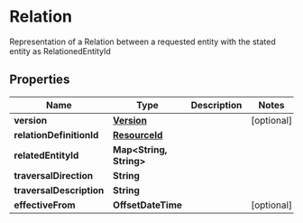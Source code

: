 

# Relation

Representation of a Relation between a requested entity with the stated entity as RelationedEntityId

## Properties

Name | Type | Description | Notes
------------ | ------------- | ------------- | -------------
**version** | [**Version**](Version.md) |  |  [optional]
**relationDefinitionId** | [**ResourceId**](ResourceId.md) |  | 
**relatedEntityId** | **Map&lt;String, String&gt;** |  | 
**traversalDirection** | **String** |  | 
**traversalDescription** | **String** |  | 
**effectiveFrom** | **OffsetDateTime** |  |  [optional]




